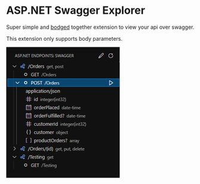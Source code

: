 # ASP.NET Swagger Explorer

Super simple and [bodged](https://www.youtube.com/watch?v=lIFE7h3m40U) together extension to view your api over swagger.

This extension only supports body parameters.

![screenshot](./images/screenshot.jpg)
